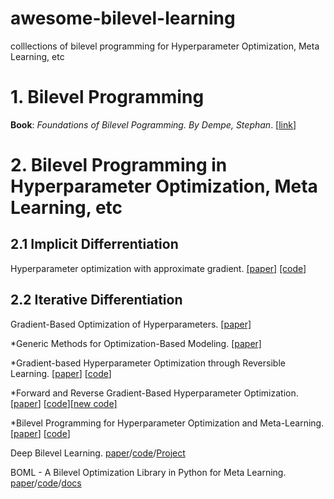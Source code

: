 # awesome-bilevel-learning
colllections of bilevel programming for Hyperparameter Optimization, Meta Learning, etc

# 1. Bilevel Programming 

**Book**: *Foundations of Bilevel Pogramming. By Dempe, Stephan*. [[link](https://www.springer.com/us/book/9781402006319)]

# 2. Bilevel Programming in Hyperparameter Optimization, Meta Learning, etc
## 2.1 Implicit Differrentiation 
Hyperparameter optimization with approximate gradient. [[paper]](https://arxiv.org/pdf/1602.02355.pdf) [[code]](https://github.com/fabianp/hoag)


## 2.2 Iterative Differentiation
Gradient-Based Optimization of Hyperparameters. [[paper]](http://www-labs.iro.umontreal.ca/~lisa/pointeurs/nc.pdf) 

*Generic Methods for Optimization-Based Modeling. [[paper]](http://proceedings.mlr.press/v22/domke12/domke12.pdf)

*Gradient-based Hyperparameter Optimization through Reversible Learning. [[paper](http://arxiv.org/pdf/1502.03492)] [[code](https://github.com/HIPS/hypergrad)]

*Forward and Reverse Gradient-Based Hyperparameter Optimization. [[paper](https://arxiv.org/pdf/1703.01785)] [[code](https://github.com/lucfra/RFHO)][[new code]](https://github.com/lucfra/FAR-HO)

*Bilevel Programming for Hyperparameter Optimization and Meta-Learning. [[paper](http://arxiv.org/pdf/1806.04910)] [[code](https://github.com/prolearner/hyper-representation)]

Deep Bilevel Learning. [paper](http://arxiv.org/pdf/1809.01465)/[code](https://github.com/sjenni/DeepBilevel)/[Project](https://sjenni.github.io/DeepBilevel/)

BOML - A Bilevel Optimization Library in Python for Meta Learning. [paper](https://arxiv.org/pdf/2009.13357.pdf)/[code](https://github.com/dut-media-lab/BOML)/[docs](https://dut-media-lab.github.io/BOML/)
